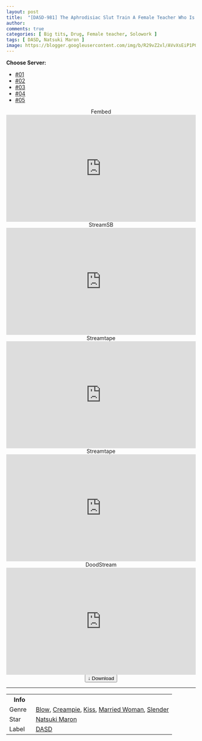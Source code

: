 ```yaml
---
layout: post
title:  "[DASD-981] The Aphrodisiac Slut Train A Female Teacher Who Is Too Hard On Her S*****ts And Plenty Of Lust To Spare Maron Natsuki"
author:
comments: true
categories: [ Big tits, Drug, Female teacher, Solowork ]
tags: [ DASD, Natsuki Maron ]
image: https://blogger.googleusercontent.com/img/b/R29vZ2xl/AVvXsEiP1PGJheZY9b_aKnz1Dj3DtkyrFpw_OUAZrbvxYlTdsOrx9uvKie1RhQHhsLK-C4QoTEx1e4s2I_soSXggLhyZoL6s24jT4D42TIzsqvSfAIVpHlx4RoI62A6NTS9SwApSDjLPTGXPu8lN6M--_0h9wXlfXlRto02iDGiyycYgdZQjw3wSwW47xnoK/s1600/meyd532pl-1.jpg
---
```


<div id="utb">
<b>Choose Server:</b>
<ul id="udltb">
<li><a href="#tab1">#01</a></li>
<li><a href="#tab2">#02</a></li>
<li><a href="#tab3">#03</a></li>
<li><a href="#tab4">#04</a></li>
<li><a href="#tab5">#05</a></li>
</ul>
<div id="udlctn">
<div id="tab1">
<!--- #01 Start --->
<center>Fembed</center>
<div style="padding-bottom:56.25%; position:relative; display:block; width: 100%">
  <iframe width="100%" height="100%"
    src="https://mycloudzz.com/v/7rymyfgd4dy21xl"
    frameborder="0" allowfullscreen="" style="position:absolute; top:0; left: 0">
  </iframe>
</div>
<!--- #01 End --->
</div>
<div id="tab2">
<!--- #02 Start --->
<center>StreamSB</center>
<div style="padding-bottom:56.25%; position:relative; display:block; width: 100%">
  <iframe width="100%" height="100%"
    src="https://streamsb.net/e/0tkh1w0ryvdk.html"
    frameborder="0" allowfullscreen="" style="position:absolute; top:0; left: 0">
  </iframe>
</div>
<!--- #02 End --->
</div>
<div id="tab3">
<!--- #03 Start --->
<center>Streamtape</center>
<div style="padding-bottom:56.25%; position:relative; display:block; width: 100%">
  <iframe width="100%" height="100%"
    src="https://streamtape.com/e/qD7ZlO0e3vcze46/MEYD-532_Reona_Kirishima.mp4"
    frameborder="0" allowfullscreen="" style="position:absolute; top:0; left: 0">
  </iframe>
</div>
<!--- #03 End --->
</div>
<div id="tab4">
<!--- #04 Start --->
<center>Streamtape</center>
<div style="padding-bottom:56.25%; position:relative; display:block; width: 100%">
  <iframe width="100%" height="100%"
    src="https://streamtape.com/e/8qBrj8Gakkiop7m/MEYD-532_Reona_Kirishima.mp4"
    frameborder="0" allowfullscreen="" style="position:absolute; top:0; left: 0">
  </iframe>
</div>
<!--- #04 End --->
</div>
<div id="tab5">
<!--- #05 Start --->
<center>DoodStream</center>
<div style="padding-bottom:56.25%; position:relative; display:block; width: 100%">
  <iframe width="100%" height="100%"
    src="https://dood.ws/e/p0rx5g9xu44vjfzd0vswpdkwfzfymo9"
    frameborder="0" allowfullscreen="" style="position:absolute; top:0; left: 0">
  </iframe>
</div>
<!--- #05 End --->
</div>
</div>
</div>

<center>
<a href="/d/meyd-532">
<button class="btn btn-outline-dark py-2 px-5 d-block w-100 show-comments"><b>&darr;</b> Download</button>
</a>
</center>
<hr />
<table>
  <tr>
    <th>Info</th>
  </tr>
  <tr>
    <td>Genre &nbsp;</td>
    <td> <a href="/categories#Blow">Blow</a>, <a href="/categories#Creampie">Creampie</a>, <a href="/categories#Kiss">Kiss</a>, <a href="/categories#Married-Woman">Married Woman</a>, <a href="/categories#Slender">Slender</a></td>
  </tr>
  <tr>
    <td>Star</td>
    <td> <a href="/tags#Natsuki-Maron">Natsuki Maron</a></td>
  </tr>
  <tr>
    <td>Label</td>
    <td> <a href="/tags#DASD">DASD</a></td>
  </tr>
</table>
